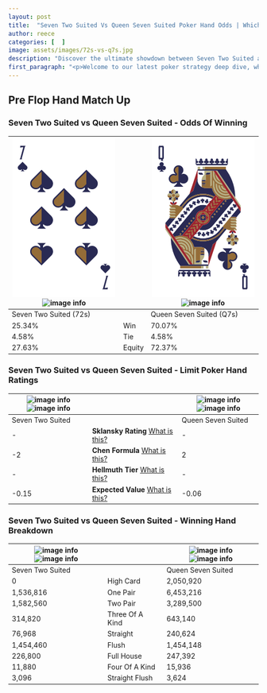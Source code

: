 ```yaml
---
layout: post
title:  "Seven Two Suited Vs Queen Seven Suited Poker Hand Odds | Which Is The Better Hand In Poker? A Complete Guide"
author: reece
categories: [  ]
image: assets/images/72s-vs-q7s.jpg
description: "Discover the ultimate showdown between Seven Two Suited and Queen Seven Suited in poker! Uncover the odds, strategies, and scenarios where one hand triumphs over the other. Get ready to up your poker game with this thrilling analysis."
first_paragraph: "<p>Welcome to our latest poker strategy deep dive, where we're pitting two distinct hands against each other in a high-stakes showdown: Seven Two Suited vs Queen Seven Suited.</p><p>In the dynamic world of poker, every decision counts, and knowing which hand holds the upper hand is key to your success at the table.</p><p>In this article, we'll dissect these two hands, explore the scenarios where one dominates the other, and equip you with the knowledge to make strategic choices that can tip the odds in your favor.</p><p>Get ready to unravel the intriguing dynamics of these poker hands and elevate your game to new heights.</p>"
---
```




[comment]: # (sp0)

## Pre Flop Hand Match Up

<div class="table hand-ratings" markdown="1"> 



### Seven Two Suited vs Queen Seven Suited - Odds Of Winning


    
| ![image info](assets/images/hand1/7.png) ![image info](assets/images/hand1/2s.png) |  | ![image info](assets/images/hand2/q.png) ![image info](assets/images/hand2/7s.png) |
| -------- | -------- | -------- |
| Seven Two Suited (72s) |  | Queen Seven Suited (Q7s) |
| 25.34% | Win | 70.07% |
| 4.58% | Tie | 4.58% |
| 27.63% | Equity | 72.37% |




[comment]: # (sp1)



### Seven Two Suited vs Queen Seven Suited - Limit Poker Hand Ratings


    
| ![image info](https://www.riverpairs.com/assets/images/hand1/7.png) ![image info](https://www.riverpairs.com/assets/images/hand1/2s.png) |  | ![image info](https://www.riverpairs.com/assets/images/hand2/q.png) ![image info](https://www.riverpairs.com/assets/images/hand2/7s.png) |
| -------- | -------- | -------- |
| Seven Two Suited |  | Queen Seven Suited |
| - | **Sklansky Rating** [What is this?](/sklansky-rating-explained) | - |
| -2 | **Chen Formula** [What is this?](/chen-formula-explained) | 2 |
| - | **Hellmuth Tier** [What is this?](/Hellmuth-tier-explained) | - |
| -0.15 | **Expected Value** [What is this?](/expected-value-explained) | -0.06 |




[comment]: # (sp2)



### Seven Two Suited vs Queen Seven Suited - Winning Hand Breakdown


    
| ![image info](https://www.riverpairs.com/assets/images/hand1/7.png) ![image info](https://www.riverpairs.com/assets/images/hand1/2s.png) |  | ![image info](https://www.riverpairs.com/assets/images/hand2/q.png) ![image info](https://www.riverpairs.com/assets/images/hand2/7s.png) |
| -------- | -------- | -------- |
| Seven Two Suited |  | Queen Seven Suited |
| 0 | High Card | 2,050,920 |
| 1,536,816 | One Pair | 6,453,216 |
| 1,582,560 | Two Pair | 3,289,500 |
| 314,820 | Three Of A Kind | 643,140 |
| 76,968 | Straight | 240,624 |
| 1,454,460 | Flush | 1,454,148 |
| 226,800 | Full House | 247,392 |
| 11,880 | Four Of A Kind | 15,936 |
| 3,096 | Straight Flush | 3,624 |




[comment]: # (sp3)



</div>

[comment]: # (sp4)



[comment]: # (sp5)

